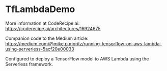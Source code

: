 # TfLambdaDemo

More information at CodeRecipe.ai:
https://coderecipe.ai/architectures/16924675


Companion code to the Medium article:
https://medium.com/@mike.p.moritz/running-tensorflow-on-aws-lambda-using-serverless-5acf20e00033

Configured to deploy a TensorFlow model to AWS Lambda using the Serverless framework.

